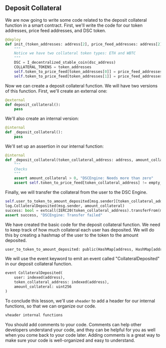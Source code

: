 ## Deposit Collateral

We are now going to write some code related to the deposit collateral function in a smart contract. First, we'll write the code for our token addresses, price feed addresses, and DSC token.

```python
@deploy
def init_(token_addresses: address[2], price_feed_addresses: address[2], dsc_address: address):
    """
    Notice we have two collateral token types: ETH and WBTC
    """
    DSC = I_decentralized_stable_coin(dsc_address)
    COLLATERAL_TOKENS = token_addresses
    self.token_to_price_feed[token_addresses[0]] = price_feed_addresses[0]
    self.token_to_price_feed[token_addresses[1]] = price_feed_addresses[1]
```

Now we can create a deposit collateral function. We will have two versions of this function. First, we'll create an external one:

```python
@external
def deposit_collateral():
    pass
```

We'll also create an internal version:

```python
@internal
def _deposit_collateral():
    pass
```

We'll set up an assertion in our internal function:

```python
@internal
def _deposit_collateral(token_collateral_address: address, amount_collateral: uint256):
    """
    Checks
    """
    assert amount_collateral > 0, "DSCEngine: Needs more than zero"
    assert self.token_to_price_feed[token_collateral_address] != empty_address, "DSCEngine: InvalidCollateral"
```

Finally, we will transfer the collateral from the user to the DSC Engine.

```python
self.user_to_token_to_amount_deposited[msg.sender][token_collateral_address] += amount_collateral
log.CollateralDeposited(msg.sender, amount_collateral)
success: bool = extcall(IERC20(token_collateral_address).transferFrom(msg.sender, self, amount_collateral))
assert success, "DSCEngine: Transfer failed"
```

We have created the basic code for the deposit collateral function. We need to keep track of how much collateral each user has deposited. We will do this by creating a hashmap of the user to the token to the amount deposited.

```python
user_to_token_to_amount_deposited: public(HashMap[address, HashMap[address, uint256]])
```

We will use the event keyword to emit an event called "CollateralDeposited" in our deposit collateral function.

```python
event CollateralDeposited(
    user: indexed(address),
    token_collateral_address: indexed(address),
    amount_collateral: uint256
)
```

To conclude this lesson, we'll use `vheader` to add a header for our internal functions, so that we can organize our code.

```bash
vheader internal functions
```

You should add comments to your code. Comments can help other developers understand your code, and they can be helpful for you as well when you come back to your code later. Adding comments is a great way to make sure your code is well-organized and easy to understand. 
